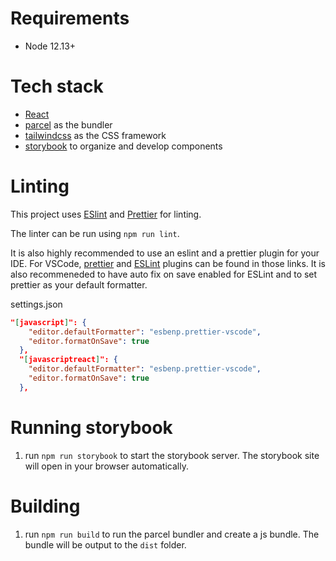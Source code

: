# Requirements

- Node 12.13+
# Tech stack

- [React](https://reactjs.org/)
- [parcel](https://parceljs.org/) as the bundler
- [tailwindcss](https://tailwindcss.com/) as the CSS framework
- [storybook](https://storybook.js.org/) to organize and develop components

# Linting
This project uses [ESlint](https://eslint.org/) and [Prettier](https://prettier.io/) for linting.

The linter can be run using `npm run lint`.

It is also highly recommended to use an eslint and a prettier plugin for your IDE. For VSCode, [prettier](https://marketplace.visualstudio.com/items?itemName=esbenp.prettier-vscode) and [ESLint](https://marketplace.visualstudio.com/items?itemName=dbaeumer.vscode-eslint) plugins can be found in those links. It is also recommeneded to have auto fix on save enabled for ESLint and to set prettier as your default formatter.

settings.json

```json
"[javascript]": {
    "editor.defaultFormatter": "esbenp.prettier-vscode",
    "editor.formatOnSave": true
  },
  "[javascriptreact]": {
    "editor.defaultFormatter": "esbenp.prettier-vscode",
    "editor.formatOnSave": true
  },
```

# Running storybook
1. run `npm run storybook` to start the storybook server. The storybook site will open in your browser automatically.

# Building
1. run `npm run build` to run the parcel bundler and create a js bundle. The bundle will be output to the `dist` folder.
